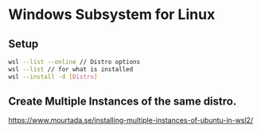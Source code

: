 # Windows Subsystem for Linux

## Setup
```bash
wsl --list --online // Distro options
wsl --list // for what is installed
wsl --install -d [Distro] 
```
## Create Multiple Instances of the same distro.
https://www.mourtada.se/installing-multiple-instances-of-ubuntu-in-wsl2/

